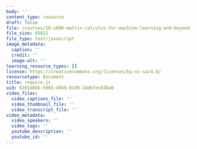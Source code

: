 ```yaml
---
body: ''
content_type: resource
draft: false
file: /courses/18-s096-matrix-calculus-for-machine-learning-and-beyond-january-iap-2022/require.js
file_size: 85921
file_type: text/javascript
image_metadata:
  caption: ''
  credit: ''
  image-alt: ''
learning_resource_types: []
license: https://creativecommons.org/licenses/by-nc-sa/4.0/
resourcetype: Document
title: require.js
uid: 6201d8bb-5965-49b9-8149-24db7ec838a0
video_files:
  video_captions_file: ''
  video_thumbnail_file: ''
  video_transcript_file: ''
video_metadata:
  video_speakers: ''
  video_tags: ''
  youtube_description: ''
  youtube_id: ''
---
```

